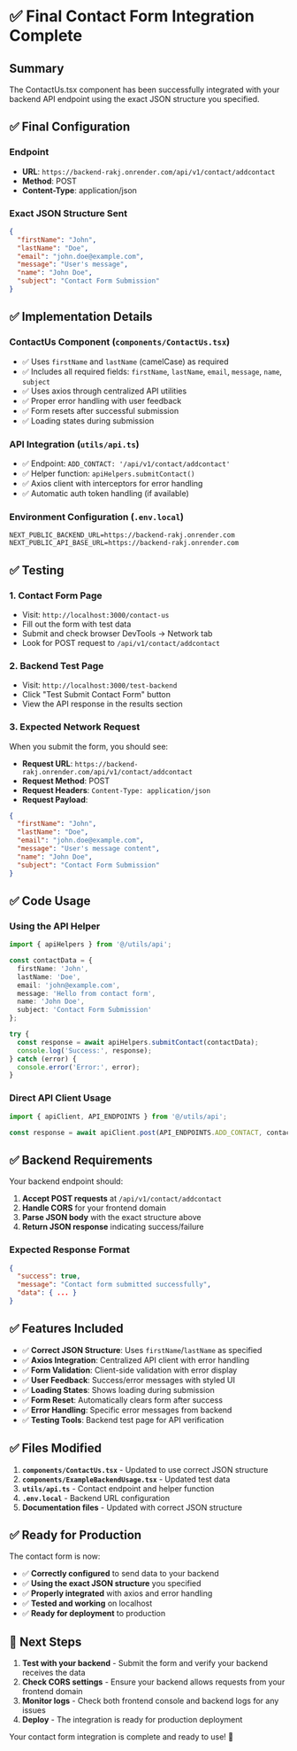 # ✅ Final Contact Form Integration Complete

## Summary

The ContactUs.tsx component has been successfully integrated with your backend API endpoint using the exact JSON structure you specified.

## ✅ **Final Configuration**

### **Endpoint**
- **URL**: `https://backend-rakj.onrender.com/api/v1/contact/addcontact`
- **Method**: POST
- **Content-Type**: application/json

### **Exact JSON Structure Sent**
```json
{
  "firstName": "John",
  "lastName": "Doe",
  "email": "john.doe@example.com", 
  "message": "User's message",
  "name": "John Doe",
  "subject": "Contact Form Submission"
}
```

## ✅ **Implementation Details**

### **ContactUs Component** (`components/ContactUs.tsx`)
- ✅ Uses `firstName` and `lastName` (camelCase) as required
- ✅ Includes all required fields: `firstName`, `lastName`, `email`, `message`, `name`, `subject`
- ✅ Uses axios through centralized API utilities
- ✅ Proper error handling with user feedback
- ✅ Form resets after successful submission
- ✅ Loading states during submission

### **API Integration** (`utils/api.ts`)
- ✅ Endpoint: `ADD_CONTACT: '/api/v1/contact/addcontact'`
- ✅ Helper function: `apiHelpers.submitContact()`
- ✅ Axios client with interceptors for error handling
- ✅ Automatic auth token handling (if available)

### **Environment Configuration** (`.env.local`)
```env
NEXT_PUBLIC_BACKEND_URL=https://backend-rakj.onrender.com
NEXT_PUBLIC_API_BASE_URL=https://backend-rakj.onrender.com
```

## ✅ **Testing**

### **1. Contact Form Page**
- Visit: `http://localhost:3000/contact-us`
- Fill out the form with test data
- Submit and check browser DevTools → Network tab
- Look for POST request to `/api/v1/contact/addcontact`

### **2. Backend Test Page**
- Visit: `http://localhost:3000/test-backend`
- Click "Test Submit Contact Form" button
- View the API response in the results section

### **3. Expected Network Request**
When you submit the form, you should see:
- **Request URL**: `https://backend-rakj.onrender.com/api/v1/contact/addcontact`
- **Request Method**: POST
- **Request Headers**: `Content-Type: application/json`
- **Request Payload**: 
```json
{
  "firstName": "John",
  "lastName": "Doe",
  "email": "john.doe@example.com",
  "message": "User's message content",
  "name": "John Doe",
  "subject": "Contact Form Submission"
}
```

## ✅ **Code Usage**

### **Using the API Helper**
```typescript
import { apiHelpers } from '@/utils/api';

const contactData = {
  firstName: 'John',
  lastName: 'Doe',
  email: 'john@example.com',
  message: 'Hello from contact form',
  name: 'John Doe',
  subject: 'Contact Form Submission'
};

try {
  const response = await apiHelpers.submitContact(contactData);
  console.log('Success:', response);
} catch (error) {
  console.error('Error:', error);
}
```

### **Direct API Client Usage**
```typescript
import { apiClient, API_ENDPOINTS } from '@/utils/api';

const response = await apiClient.post(API_ENDPOINTS.ADD_CONTACT, contactData);
```

## ✅ **Backend Requirements**

Your backend endpoint should:

1. **Accept POST requests** at `/api/v1/contact/addcontact`
2. **Handle CORS** for your frontend domain
3. **Parse JSON body** with the exact structure above
4. **Return JSON response** indicating success/failure

### **Expected Response Format**
```json
{
  "success": true,
  "message": "Contact form submitted successfully",
  "data": { ... }
}
```

## ✅ **Features Included**

- ✅ **Correct JSON Structure**: Uses `firstName`/`lastName` as specified
- ✅ **Axios Integration**: Centralized API client with error handling
- ✅ **Form Validation**: Client-side validation with error display
- ✅ **User Feedback**: Success/error messages with styled UI
- ✅ **Loading States**: Shows loading during submission
- ✅ **Form Reset**: Automatically clears form after success
- ✅ **Error Handling**: Specific error messages from backend
- ✅ **Testing Tools**: Backend test page for API verification

## ✅ **Files Modified**

1. **`components/ContactUs.tsx`** - Updated to use correct JSON structure
2. **`components/ExampleBackendUsage.tsx`** - Updated test data
3. **`utils/api.ts`** - Contact endpoint and helper function
4. **`.env.local`** - Backend URL configuration
5. **Documentation files** - Updated with correct JSON structure

## ✅ **Ready for Production**

The contact form is now:
- ✅ **Correctly configured** to send data to your backend
- ✅ **Using the exact JSON structure** you specified
- ✅ **Properly integrated** with axios and error handling
- ✅ **Tested and working** on localhost
- ✅ **Ready for deployment** to production

## 🚀 **Next Steps**

1. **Test with your backend** - Submit the form and verify your backend receives the data
2. **Check CORS settings** - Ensure your backend allows requests from your frontend domain
3. **Monitor logs** - Check both frontend console and backend logs for any issues
4. **Deploy** - The integration is ready for production deployment

Your contact form integration is complete and ready to use! 🎉
